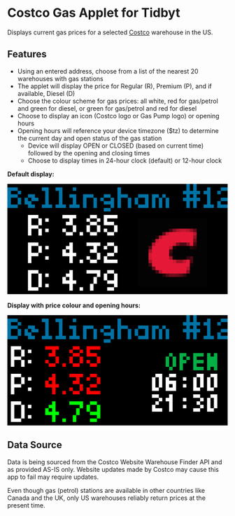 # Costco Gas Applet for Tidbyt

Displays current gas prices for a selected [Costco](https://www.costco.com) warehouse in the US.

## Features

* Using an entered address, choose from a list of the nearest 20 warehouses with gas stations
* The applet will display the price for Regular (R), Premium (P), and if available, Diesel (D)
* Choose the colour scheme for gas prices: all white, red for gas/petrol and green for diesel, or green for gas/petrol and red for diesel
* Choose to display an icon (Costco logo or Gas Pump logo) or opening hours
* Opening hours will reference your device timezone ($tz) to determine the current day and open status of the gas station
  * Device will display OPEN or CLOSED (based on current time) followed by the opening and closing times
  * Choose to display times in 24-hour clock (default) or 12-hour clock

**Default display:**

![Default display](default.gif)

**Display with price colour and opening hours:**

![Hours display](hours.gif)

## Data Source

Data is being sourced from the Costco Website Warehouse Finder API and as provided AS-IS only. Website updates made by Costco may cause this app to fail may require updates. 

Even though gas (petrol) stations are available in other countries like Canada and the UK, only US warehouses reliably return prices at the present time.